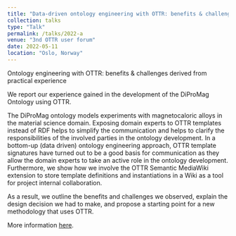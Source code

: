 ```yaml
---
title: "Data-driven ontology engineering with OTTR: benefits & challenges derived from practical experience "
collection: talks
type: "Talk"
permalink: /talks/2022-a
venue: "3nd OTTR user forum"
date: 2022-05-11
location: "Oslo, Norway"
---
```


Ontology engineering with OTTR: benefits & challenges derived from practical experience

We report our experience gained in the development of the DiProMag Ontology using OTTR.

The DiProMag ontology models experiments with magnetocaloric alloys in the material science domain. Exposing domain experts to OTTR templates instead of RDF helps to simplify the communication and helps to clarify the responsibilities of the involved parties in the ontology development. In a bottom-up (data driven) ontology engineering approach, OTTR template signatures have turned out to be a good basis for communication as they allow the domain experts to take an active role in the ontology development. Furthermore, we show how we involve the OTTR Semantic MediaWiki extension to store template definitions and instantiations in a Wiki as a tool for project internal collaboration.

As a result, we outline the benefits and challenges we observed, explain the design decision we had to make, and propose a starting point for a new methodology that uses OTTR.

More information [here](https://www.ottr.xyz/event/2022-05-11-user-forum/).